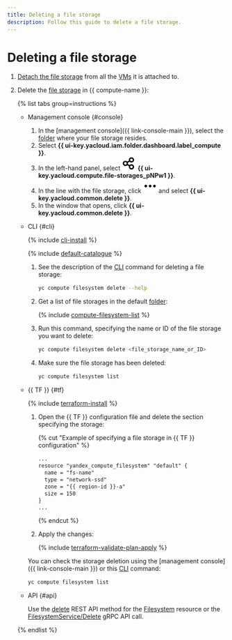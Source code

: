 ```yaml
---
title: Deleting a file storage
description: Follow this guide to delete a file storage.
---
```


# Deleting a file storage

1. [Detach the file storage](detach-from-vm.md) from all the [VMs](../../concepts/vm.md) it is attached to.
1. Delete the [file storage](../../concepts/filesystem.md) in {{ compute-name }}:

   {% list tabs group=instructions %}

   - Management console {#console}

     1. In the [management console]({{ link-console-main }}), select the [folder](../../../resource-manager/concepts/resources-hierarchy.md#folder) where your file storage resides.
     1. Select **{{ ui-key.yacloud.iam.folder.dashboard.label_compute }}**.
     1. In the left-hand panel, select ![image](../../../_assets/console-icons/nodes-right.svg) **{{ ui-key.yacloud.compute.file-storages_pNPw1 }}**.
     1. In the line with the file storage, click ![image](../../../_assets/console-icons/ellipsis.svg) and select **{{ ui-key.yacloud.common.delete }}**.
     1. In the window that opens, click **{{ ui-key.yacloud.common.delete }}**.

   - CLI {#cli}

     {% include [cli-install](../../../_includes/cli-install.md) %}

     {% include [default-catalogue](../../../_includes/default-catalogue.md) %}

     1. See the description of the [CLI](../../../cli/) command for deleting a file storage:

        ```bash
        yc compute filesystem delete --help
        ```

     1. Get a list of file storages in the default [folder](../../../resource-manager/concepts/resources-hierarchy.md#folder):

        {% include [compute-filesystem-list](../../_includes_service/compute-filesystem-list.md) %}

     1. Run this command, specifying the name or ID of the file storage you want to delete:

        ```bash
        yc compute filesystem delete <file_storage_name_or_ID>
        ```

     1. Make sure the file storage has been deleted:

        ```bash
        yc compute filesystem list
        ```

   - {{ TF }} {#tf}

     {% include [terraform-install](../../../_includes/terraform-install.md) %}

     1. Open the {{ TF }} configuration file and delete the section specifying the storage:

        {% cut "Example of specifying a file storage in {{ TF }} configuration" %}

        ```hcl
        ...
        resource "yandex_compute_filesystem" "default" {
          name = "fs-name"
          type = "network-ssd"
          zone = "{{ region-id }}-a"
          size = 150
        }
        ...
        ```

        {% endcut %}

     1. Apply the changes:

        {% include [terraform-validate-plan-apply](../../../_tutorials/_tutorials_includes/terraform-validate-plan-apply.md) %}

     You can check the storage deletion using the [management console]({{ link-console-main }}) or this [CLI](../../../cli/) command:

     ```bash
     yc compute filesystem list
     ```

   - API {#api}

     Use the [delete](../../api-ref/Filesystem/delete.md) REST API method for the [Filesystem](../../api-ref/Filesystem/index.md) resource or the [FilesystemService/Delete](../../api-ref/grpc/Filesystem/delete.md) gRPC API call.

   {% endlist %}
